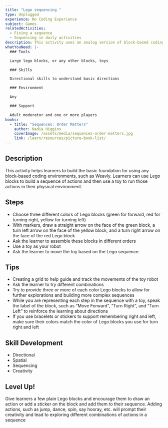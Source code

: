 ```yaml
---
title: "Lego sequencing "
type: Unplugged
experience: No Coding Experience
subject: Games
relatedActivities:
  - Fixing a sequence
  - Sequencing in daily activities
description: This activity uses an analog version of block-based coding and sequencing.
whatYouNeed: |-
  ### Tools

  Large lego blocks, or any other blocks, toys

  ### Skills

  Directional skills to understand basic directions

  ### Environment

  Any

  ### Support

  Adult moderator and one or more players
books:
  - title: "Sequences: Order Matters"
    author: Nadia Higgins
    coverImage: /assets/media/sequences-order-matters.jpg
    link: /learn/resources/picture-book-list/
---
```

## Description

This activity helps learners to build the basic foundation for using any block-based coding environments, such as Weavly. Learners can use Lego blocks to build a sequence of actions and then use a toy to run those actions in their physical environment.

## Steps

* Choose three different colors of Lego blocks (green for forward, red for turning right, yellow for turning left)
* With markers, draw a straight arrow on the face of the green block, a turn left arrow on the face of the yellow block, and a turn right arrow on the face of the red Lego block
* Ask the learner to assemble these blocks in different orders
* Use a toy as your robot
* Ask the learner to move the toy based on the Lego sequence

## Tips

* Creating a grid to help guide and track the movements of the toy robot 
* Ask the learner to try different combinations
* Try to provide three or more of each color Lego blocks to allow for further explorations and building more complex sequences
* While you are representing each step in the sequence with a toy, speak the label of the block, such as “Move Forward”, “Turn Right”, and “Turn Left” to reinforce the learning about directions
* If you use bracelets or stickers to support remembering right and left, make sure their colors match the color of Lego blocks you use for turn right and left

## Skill Development

* Directional
* Spatial
* Sequencing 
* Creativity

## Level Up!

Give learners a few plain Lego blocks and encourage them to draw an action or add a sticker on the block and add them to their sequence. Adding actions, such as jump, dance, spin, say hooray, etc. will prompt their creativity and lead to exploring different combinations of actions in a sequence